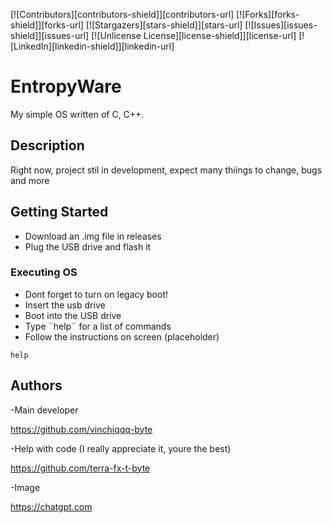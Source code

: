 
[![Contributors][contributors-shield]][contributors-url]
[![Forks][forks-shield]][forks-url]
[![Stargazers][stars-shield]][stars-url]
[![Issues][issues-shield]][issues-url]
[![Unlicense License][license-shield]][license-url]
[![LinkedIn][linkedin-shield]][linkedin-url]

# EntropyWare

My simple OS written of C, C++.

## Description

Right now, project stil in development, expect many thiings to change,
bugs and more

## Getting Started

* Download an .img file in releases
* Plug the USB drive and flash it

### Executing OS

* Dont forget to turn on legacy boot!
* Insert the usb drive
* Boot into the USB drive
* Type ¨help¨ for a list of commands
* Follow the instructions on screen (placeholder)

```
help
```

## Authors

-Main developer

https://github.com/vinchiqqq-byte

-Help with code (I really appreciate it, youre the best)

https://github.com/terra-fx-t-byte

-Image

https://chatgpt.com
